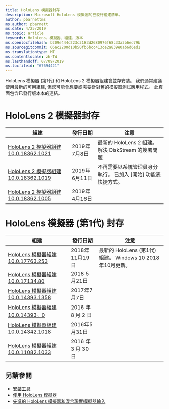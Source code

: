 ```yaml
---
title: HoloLens 模擬器封存
description: Microsoft HoloLens 模擬器的已發行組建清單。
author: pbarnettms
ms.author: pbarnett
ms.date: 4/25/2019
ms.topic: article
keywords: HoloLens、模擬器、組建、版本
ms.openlocfilehash: b209e444c223c3183d2680976f68c33a3b6ed79b
ms.sourcegitcommit: 06ac2200d10b50fb5bcc413ce2a839e0ab6d6ed1
ms.translationtype: MT
ms.contentlocale: zh-TW
ms.lasthandoff: 07/09/2019
ms.locfileid: "67694421"
---
```

HoloLens 模擬器 (第1代) 和 HoloLens 2 模擬器組建會並存安裝。 我們通常建議使用最新的可用組建, 但您可能會想要或需要針對舊的模擬器測試應用程式。 此頁面包含已發行版本本的連結。


# <a name="hololens-2-emulator-archive"></a>HoloLens 2 模擬器封存


|  組建 |  發行日期 |  注意 | 
|----------|----------|----------|
|  [HoloLens 2 模擬器組建10.0.18362.1021](https://go.microsoft.com/fwlink/?linkid=2098508) | 2019年7月8日 | 最新的 HoloLens 2 組建。  解決 DiskStream 的簽署問題 |
|  [HoloLens 2 模擬器組建10.0.18362.1019](https://go.microsoft.com/fwlink/?linkid=2095316) | 2019年6月11日 | 不再需要以系統管理員身分執行。  已加入 [開始] 功能表快捷方式。 |
|  [HoloLens 2 模擬器組建10.0.18362.1005](https://go.microsoft.com/fwlink/?linkid=2087187) | 2019年4月16日 |  |


# <a name="hololens-emulator-1st-gen-archive"></a>HoloLens 模擬器 (第1代) 封存


|  組建 |  發行日期 |  注意 | 
|----------|----------|----------|
|  [HoloLens 模擬器組建10.0.17763.253](https://go.microsoft.com/fwlink/?linkid=2065980) | 2018年11月19日 | 最新的 HoloLens (第1代) 組建。 Windows 10 2018 年10月更新。 |
|  [HoloLens 模擬器組建10.0.17134.80](https://go.microsoft.com/fwlink/?linkid=874531) | 2018 5 月21日 | 
|  [HoloLens 模擬器組建10.0.14393.1358](https://go.microsoft.com/fwlink/?linkid=852626) |  2017年7月7日 |
|  [HoloLens 模擬器組建10.0.14393。0](http://go.microsoft.com/fwlink/?LinkID=823018) |  2016 年 8 月 2 日 |
|  [HoloLens 模擬器組建10.0.14342.1018](http://go.microsoft.com/fwlink/?LinkID=823018) |  2016年5月31日 |
|  [HoloLens 模擬器組建10.0.11082.1033](http://go.microsoft.com/fwlink/?LinkID=724053) |  2016 年 3 月 30 日 |

## <a name="see-also"></a>另請參閱
* [安裝工具](install-the-tools.md)
* [使用 HoloLens 模擬器](using-the-hololens-emulator.md)
* [先進的 HoloLens 模擬器和混合現實模擬器輸入](advanced-hololens-emulator-and-mixed-reality-simulator-input.md)
